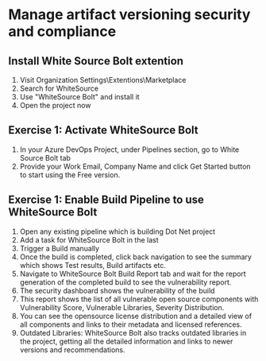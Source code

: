 # Manage artifact versioning security and compliance

## Install White Source Bolt extention
1. Visit Organization Settings\Extentions\Marketplace
1. Search for WhiteSource
1. Use "WhiteSource Bolt" and install it
1. Open the project now

## Exercise 1: Activate WhiteSource Bolt
1. In your Azure DevOps Project, under Pipelines section, go to White Source Bolt tab
1. Provide your Work Email, Company Name and click Get Started button to start using the Free version.

## Exercise 1: Enable Build Pipeline to use WhiteSource Bolt
1. Open any existing pipeline which is building Dot Net project
1. Add a task for WhiteSource Bolt in the last
1. Trigger a Build manually
1. Once the build is completed, click back navigation to see the summary which shows Test results, Build artifacts etc.
1. Navigate to WhiteSource Bolt Build Report tab and wait for the report generation of the completed build to see the vulnerability report.
1. The security dashboard shows the vulnerability of the build
1. This report shows the list of all vulnerable open source components with Vulnerability Score, Vulnerable Libraries, Severity Distribution.
1. You can see the opensource license distribution and a detailed view of all components and links to their metadata and licensed references.
1. Outdated Libraries: WhiteSource Bolt also tracks outdated libraries in the project, getting all the detailed information and links to newer versions and recommendations.

